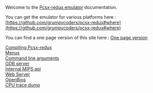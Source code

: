 Welcome to the [Pcsx-redux emulator](https://github.com/grumpycoders/pcsx-redux) documentation.

You can get the emulator for various platforms here : [https://github.com/grumpycoders/pcsx-redux#where](https://github.com/grumpycoders/pcsx-redux#where)

You can find a one page version of this site here : [One page version](one.md)

[Compiling Pcsx-redux](compiling.md)  
[Menus](menus.md)  
[Command line arguments](cli_flags.md)  
[GDB server](gdb-server.md)  
[Internal MIPS api](mips_api.md)  
[Web Server](web_server.md)  
[OpenBios](openbios.md)  
[CPU trace dump](CPU_trace_dump.md)  
